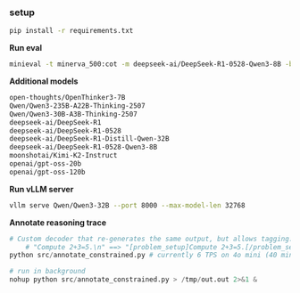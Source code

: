 ### setup

```sh
pip install -r requirements.txt
```

**Run eval**

```sh
minieval -t minerva_500:cot -m deepseek-ai/DeepSeek-R1-0528-Qwen3-8B -b vllm --writer.save_path out
```

**Additional models**

```sh
open-thoughts/OpenThinker3-7B
Qwen/Qwen3-235B-A22B-Thinking-2507
Qwen/Qwen3-30B-A3B-Thinking-2507
deepseek-ai/DeepSeek-R1
deepseek-ai/DeepSeek-R1-0528
deepseek-ai/DeepSeek-R1-Distill-Qwen-32B
deepseek-ai/DeepSeek-R1-0528-Qwen3-8B
moonshotai/Kimi-K2-Instruct
openai/gpt-oss-20b
openai/gpt-oss-120b
```

**Run vLLM server**

```sh
vllm serve Qwen/Qwen3-32B --port 8000 --max-model-len 32768
```

**Annotate reasoning trace**

```python
# Custom decoder that re-generates the same output, but allows tagging:
    # "Compute 2+3=5.\n" ==> "[problem_setup]Compute 2+3=5.[/problem_setup]"
python src/annotate_constrained.py # currently 6 TPS on 4o mini (40 minutes for 1 13K token trace)

# run in background
nohup python src/annotate_constrained.py > /tmp/out.out 2>&1 &
```